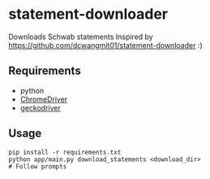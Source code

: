 # statement-downloader

Downloads Schwab statements
Inspired by https://github.com/dcwangmit01/statement-downloader :)

## Requirements
- python
- [ChromeDriver](https://chromedriver.chromium.org/)
- [geckodriver](https://github.com/mozilla/geckodriver/releases)

## Usage

```
pip install -r requirements.txt
python app/main.py download_statements <download_dir>
# Follow prompts
```